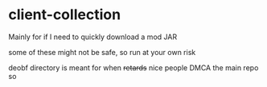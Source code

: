 # client-collection
Mainly for if I need to quickly download a mod JAR

some of these might not be safe, so run at your own risk

deobf directory is meant for when ~~retards~~ nice people DMCA the main repo so 
